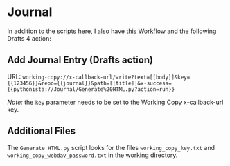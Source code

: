 # Journal

In addition to the scripts here, I also have [this Workflow](https://workflow.is/workflows/f27afcee04674f05952d99dd10269edd) and the following Drafts 4 action:

## Add Journal Entry (Drafts action)

URL: `working-copy://x-callback-url/write?text=[[body]]&key={{123456}}&repo={{journal}}&path=[[title]]&x-success={{pythonista://Journal/Generate%20HTML.py?action=run}}`

*Note:* the `key` parameter needs to be set to the Working Copy x-callback-url key.

## Additional Files

The `Generate HTML.py` script looks for the files `working_copy_key.txt` and `working_copy_webdav_password.txt` in the working directory. 